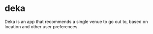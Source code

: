 # deka
Deka is an app that recommends a single venue to go out to, based on location and other user preferences.
